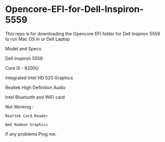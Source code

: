 # Opencore-EFI-for-Dell-Inspiron-5559
This repo is for downloading the Opencore EFI folder for Dell Inspiron 5559 to run Mac OS in ur Dell Laptop

Model and  Specs

Dell Inspiron 5559

Core i5 - 6200U

Integrated Intel HD 520 Graphics

Realtek High Definition Audio

Intel Bluetooth and WiFi card

Not Working :
    
    Realtek Card Reader
    
    Amd Radeon Graphics
    
    
If any problems Ping me.    
